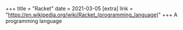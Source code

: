 +++
title = "Racket"
date = 2021-03-05
[extra]
link = "https://en.wikipedia.org/wiki/Racket_(programming_language)"
+++
A programming language

